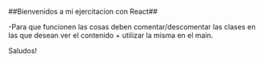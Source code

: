 ##Bienvenidos a mi ejercitacion con React##

-Para que funcionen las cosas deben comentar/descomentar las clases en las que desean ver el contenido + utilizar la misma en el main.


Saludos!
